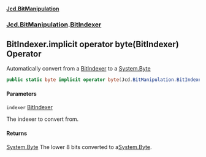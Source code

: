 #### [Jcd.BitManipulation](index.md 'index')

### [Jcd.BitManipulation](Jcd.BitManipulation.md 'Jcd.BitManipulation').[BitIndexer](Jcd.BitManipulation.BitIndexer.md 'Jcd.BitManipulation.BitIndexer')

## BitIndexer.implicit operator byte(BitIndexer) Operator

Automatically convert from a
[BitIndexer](Jcd.BitManipulation.BitIndexer.md 'Jcd.BitManipulation.BitIndexer')
to a
[System.Byte](https://docs.microsoft.com/en-us/dotnet/api/System.Byte 'System.Byte')

```csharp
public static byte implicit operator byte(Jcd.BitManipulation.BitIndexer indexer);
```

#### Parameters

<a name='Jcd.BitManipulation.BitIndexer.op_Implicitbyte(Jcd.BitManipulation.BitIndexer).indexer'></a>

`indexer` [BitIndexer](Jcd.BitManipulation.BitIndexer.md 'Jcd.BitManipulation.BitIndexer')

The indexer to convert from.

#### Returns

[System.Byte](https://docs.microsoft.com/en-us/dotnet/api/System.Byte 'System.Byte')
The lower 8 bits converted to a[System.Byte](https://docs.microsoft.com/en-us/dotnet/api/System.Byte 'System.Byte').